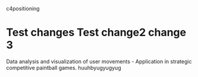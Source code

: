 c4positioning

Test changes
Test change2
change 3
=============

Data analysis and visualization of user movements - Application in strategic competitive paintball games.
huuhbyugyugyug
